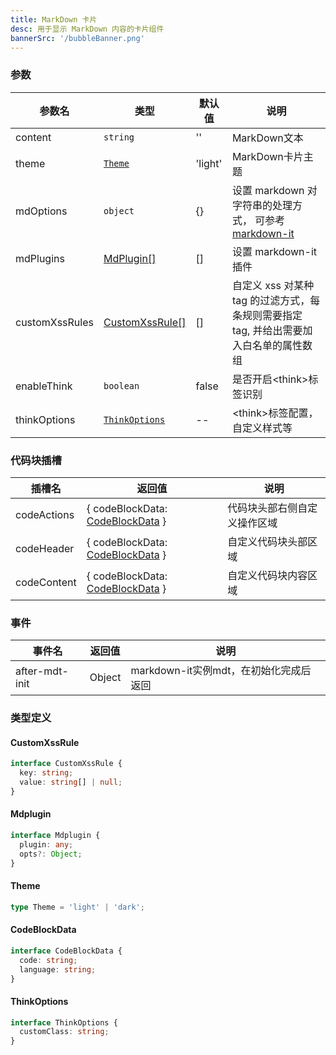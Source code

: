 ```yaml
---
title: MarkDown 卡片
desc: 用于显示 MarkDown 内容的卡片组件
bannerSrc: '/bubbleBanner.png'
---
```



### 参数

| 参数名         | 类型                              | 默认值   | 说明                                                   |
| -------------- | --------------------------------- | -------- | ------------------------------------------------------ |
| content        | `string`                          | ''       | MarkDown文本                                           |
| theme        | [`Theme`](#theme)                          | 'light'       | MarkDown卡片主题                                           |
| mdOptions        | `object`                          | {}       | 设置 markdown 对字符串的处理方式， 可参考[markdown-it](https://www.npmjs.com/package/markdown-it?activeTab=readme)|
| mdPlugins       | [MdPlugin[]](#mdplugin)       | []       | 设置 markdown-it 插件|
| customXssRules       | [CustomXssRule[]](#customxssrule)       | []       | 自定义 xss 对某种 tag 的过滤方式，每条规则需要指定 tag, 并给出需要加入白名单的属性数组|
| enableThink | `boolean`                       | false         | 是否开启\<think\>标签识别                                 |
| thinkOptions | [`ThinkOptions`](#thinkoptions)                       | --         | \<think\>标签配置，自定义样式等                                       |


### 代码块插槽

| 插槽名     | 返回值 | 说明               |
| ---------- | ------ | ------------------ |
| codeActions    | { codeBlockData: [CodeBlockData](#codeblockdata) }     | 代码块头部右侧自定义操作区域     |
| codeHeader     | { codeBlockData: [CodeBlockData](#codeblockdata) }     | 自定义代码块头部区域     |
| codeContent     | { codeBlockData: [CodeBlockData](#codeblockdata) }     | 自定义代码块内容区域     |

### 事件

| 事件名     | 返回值 | 说明               |
| ---------- | ------ | ------------------ |
| after-mdt-init    | Object  | markdown-it实例mdt，在初始化完成后返回     |

### 类型定义

#### CustomXssRule

```ts
interface CustomXssRule {
  key: string;
  value: string[] | null;
}
```

#### Mdplugin

```ts
interface Mdplugin {
  plugin: any;
  opts?: Object;
}

```
#### Theme

```ts
type Theme = 'light' | 'dark';
```

#### CodeBlockData

```ts
interface CodeBlockData {
  code: string;
  language: string;
}
``` 

#### ThinkOptions

```ts
interface ThinkOptions {
  customClass: string;
}
``` 